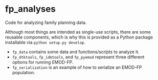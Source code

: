 # fp_analyses

Code for analyzing family planning data.

Although most things are intended as single-use scripts, there are some reusable components, which is why this is provided as a Python package installable via `python setup.py develop`.

* `fp_data` contains some data and functions/scripts to analyze it.
* `fp_dtktools`, `fp_idmtools`, and `fp_pyemod` represent three different options for running EMOD-FP.
* `fp_serialization` is an example of how to serialize an EMOD-FP population.

